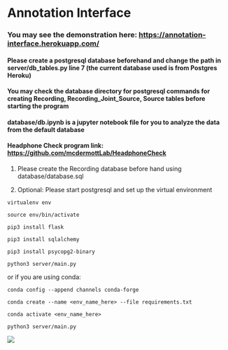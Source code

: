 # Annotation Interface

### You may see the demonstration here: https://annotation-interface.herokuapp.com/

#### Please create a postgresql database beforehand and change the path in server/db_tables.py line 7 (the current database used is from Postgres Heroku)

#### You may check the database directory for postgresql commands for creating Recording, Recording_Joint_Source, Source tables before starting the program

#### database/db.ipynb is a jupyter notebook file for you to analyze the data from the default database

#### Headphone Check program link: https://github.com/mcdermottLab/HeadphoneCheck

1. Please create the Recording database before hand using database/database.sql

2. Optional: Please start postgresql and set up the virtual environment

```
virtualenv env

source env/bin/activate

pip3 install flask

pip3 install sqlalchemy

pip3 install psycopg2-binary

python3 server/main.py
```
or if you are using conda:

```
conda config --append channels conda-forge

conda create --name <env_name_here> --file requirements.txt

conda activate <env_name_here>

python3 server/main.py
```

<img src="/templates/interface/img/5.jpg" />